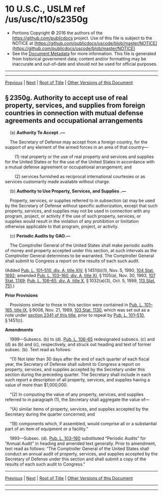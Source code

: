 ---
---

# 10 U.S.C., USLM ref /us/usc/t10/s2350g

* Portions Copyright © 2016 the authors of the https://github.com/publicdocs project.
  Use of this file is subject to the NOTICE at [https://github.com/publicdocs/uscode/blob/master/NOTICE](https://github.com/publicdocs/uscode/blob/master/NOTICE)
* See the [Document Metadata](././../../../../../../..//README.md) for more information.
  This file is generated from historical government data; content and/or formatting may be inaccurate and out-of-date and should not be used for official purposes.

----------
----------

[Previous](./../../../../../../..//us/usc/t10/stA/ptIV/ch138/schII/m__us_usc_t10_s2350f.md) | [Next](./../../../../../../..//us/usc/t10/stA/ptIV/ch138/schII/m__us_usc_t10_s2350h.md) | [Root of Title](./../../../../../../../) | [Other Versions of this Document](https://publicdocs.github.io/go/links?ns=uslm&ref=%2Fus%2Fusc%2Ft10%2Fs2350g)

## § 2350g. Authority to accept use of real property, services, and supplies from foreign countries in connection with mutual defense agreements and occupational arrangements

    (a)  __Authority To Accept__  __.—__ 

    The Secretary of Defense may accept from a foreign country, for the support of any element of the armed forces in an area of that country—

        (1) real property or the use of real property and services and supplies for the United States or for the use of the United States in accordance with a mutual defense agreement or occupational arrangement; and

        (2) services furnished as reciprocal international courtesies or as services customarily made available without charge.

    (b)  __Authority to Use Property, Services, and Supplies__  __.—__ 

    Property, services, or supplies referred to in subsection (a) may be used by the Secretary of Defense without specific authorization, except that such property, services, and supplies may not be used in connection with any program, project, or activity if the use of such property, services, or supplies would result in the violation of any prohibition or limitation otherwise applicable to that program, project, or activity.

    (c)  __Periodic Audits by__  __GAO.—__ 

    The Comptroller General of the United States shall make periodic audits of money and property accepted under this section, at such intervals as the Comptroller General determines to be warranted. The Comptroller General shall submit to Congress a report on the results of each such audit.

(Added [Pub. L. 101–510, div. A, title XIV][/us/pl/101/510/dA/tXIV], § 1451(b)(1), Nov. 5, 1990, [104 Stat. 1692][/us/stat/104/1692]; amended [Pub. L. 103–160, div. A, title XI][/us/pl/103/160/dA/tXI], § 1105(a), Nov. 30, 1993, [107 Stat. 1749][/us/stat/107/1749]; [Pub. L. 106–65, div. A, title X][/us/pl/106/65/dA/tX], § 1032(a)(3), Oct. 5, 1999, [113 Stat. 751][/us/stat/113/751].)

 __Prior Provisions__ 

    Provisions similar to those in this section were contained in [Pub. L. 101–165, title IX][/us/pl/101/165/tIX], § 9008, Nov. 21, 1989, [103 Stat. 1130][/us/stat/103/1130], which was set out as a note under [section 2341 of this title][/us/usc/t10/s2341], prior to repeal by [Pub. L. 101–510][/us/pl/101/510], § 1451(c).

 __Amendments__ 

    1999—Subsecs. (b) to (d). [Pub. L. 106–65][/us/pl/106/65] redesignated subsecs. (c) and (d) as (b) and (c), respectively, and struck out heading and text of former subsec. (b). Text read as follows:

    “(1) Not later than 30 days after the end of each quarter of each fiscal year, the Secretary of Defense shall submit to Congress a report on property, services, and supplies accepted by the Secretary under this section during the preceding quarter. The Secretary shall include in each such report a description of all property, services, and supplies having a value of more than $1,000,000.

    “(2) In computing the value of any property, services, and supplies referred to in paragraph (1), the Secretary shall aggregate the value of—

    “(A) similar items of property, services, and supplies accepted by the Secretary during the quarter concerned; and

    “(B) components which, if assembled, would comprise all or a substantial part of an item of equipment or a facility.”

    1993—Subsec. (d). [Pub. L. 103–160][/us/pl/103/160] substituted “Periodic Audits” for “Annual Audit” in heading and amended text generally. Prior to amendment, text read as follows: “The Comptroller General of the United States shall conduct an annual audit of property, services, and supplies accepted by the Secretary of Defense under this section and shall submit a copy of the results of each such audit to Congress.”

----------

[Previous](./../../../../../../..//us/usc/t10/stA/ptIV/ch138/schII/m__us_usc_t10_s2350f.md) | [Next](./../../../../../../..//us/usc/t10/stA/ptIV/ch138/schII/m__us_usc_t10_s2350h.md) | [Root of Title](./../../../../../../../) | [Other Versions of this Document](https://publicdocs.github.io/go/links?ns=uslm&ref=%2Fus%2Fusc%2Ft10%2Fs2350g)

----------
----------

[/us/pl/101/510/dA/tXIV]: https://publicdocs.github.io/go/links?ns=uslm&ref=%2Fus%2Fpl%2F101%2F510%2FdA%2FtXIV
[/us/stat/104/1692]: https://publicdocs.github.io/go/links?ns=uslm&ref=%2Fus%2Fstat%2F104%2F1692
[/us/pl/103/160/dA/tXI]: https://publicdocs.github.io/go/links?ns=uslm&ref=%2Fus%2Fpl%2F103%2F160%2FdA%2FtXI
[/us/stat/107/1749]: https://publicdocs.github.io/go/links?ns=uslm&ref=%2Fus%2Fstat%2F107%2F1749
[/us/pl/106/65/dA/tX]: https://publicdocs.github.io/go/links?ns=uslm&ref=%2Fus%2Fpl%2F106%2F65%2FdA%2FtX
[/us/stat/113/751]: https://publicdocs.github.io/go/links?ns=uslm&ref=%2Fus%2Fstat%2F113%2F751
[/us/pl/101/165/tIX]: https://publicdocs.github.io/go/links?ns=uslm&ref=%2Fus%2Fpl%2F101%2F165%2FtIX
[/us/stat/103/1130]: https://publicdocs.github.io/go/links?ns=uslm&ref=%2Fus%2Fstat%2F103%2F1130
[/us/usc/t10/s2341]: https://publicdocs.github.io/go/links?ns=uslm&ref=%2Fus%2Fusc%2Ft10%2Fs2341
[/us/pl/101/510]: https://publicdocs.github.io/go/links?ns=uslm&ref=%2Fus%2Fpl%2F101%2F510
[/us/pl/106/65]: https://publicdocs.github.io/go/links?ns=uslm&ref=%2Fus%2Fpl%2F106%2F65
[/us/pl/103/160]: https://publicdocs.github.io/go/links?ns=uslm&ref=%2Fus%2Fpl%2F103%2F160



